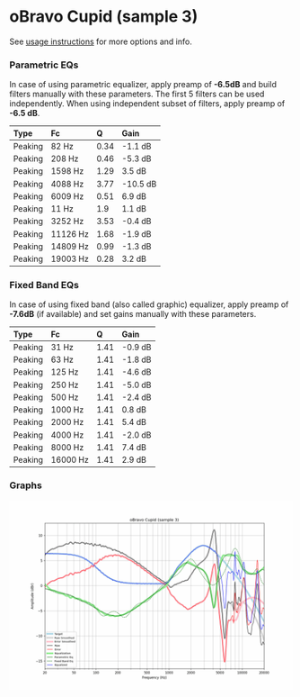 # oBravo Cupid (sample 3)
See [usage instructions](https://github.com/jaakkopasanen/AutoEq#usage) for more options and info.

### Parametric EQs
In case of using parametric equalizer, apply preamp of **-6.5dB** and build filters manually
with these parameters. The first 5 filters can be used independently.
When using independent subset of filters, apply preamp of **-6.5 dB**.

| Type    | Fc       |    Q | Gain     |
|:--------|:---------|:-----|:---------|
| Peaking | 82 Hz    | 0.34 | -1.1 dB  |
| Peaking | 208 Hz   | 0.46 | -5.3 dB  |
| Peaking | 1598 Hz  | 1.29 | 3.5 dB   |
| Peaking | 4088 Hz  | 3.77 | -10.5 dB |
| Peaking | 6009 Hz  | 0.51 | 6.9 dB   |
| Peaking | 11 Hz    | 1.9  | 1.1 dB   |
| Peaking | 3252 Hz  | 3.53 | -0.4 dB  |
| Peaking | 11126 Hz | 1.68 | -1.9 dB  |
| Peaking | 14809 Hz | 0.99 | -1.3 dB  |
| Peaking | 19003 Hz | 0.28 | 3.2 dB   |

### Fixed Band EQs
In case of using fixed band (also called graphic) equalizer, apply preamp of **-7.6dB**
(if available) and set gains manually with these parameters.

| Type    | Fc       |    Q | Gain    |
|:--------|:---------|:-----|:--------|
| Peaking | 31 Hz    | 1.41 | -0.9 dB |
| Peaking | 63 Hz    | 1.41 | -1.8 dB |
| Peaking | 125 Hz   | 1.41 | -4.6 dB |
| Peaking | 250 Hz   | 1.41 | -5.0 dB |
| Peaking | 500 Hz   | 1.41 | -2.4 dB |
| Peaking | 1000 Hz  | 1.41 | 0.8 dB  |
| Peaking | 2000 Hz  | 1.41 | 5.4 dB  |
| Peaking | 4000 Hz  | 1.41 | -2.0 dB |
| Peaking | 8000 Hz  | 1.41 | 7.4 dB  |
| Peaking | 16000 Hz | 1.41 | 2.9 dB  |

### Graphs
![](./oBravo%20Cupid%20(sample%203).png)